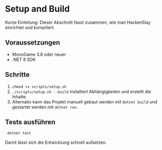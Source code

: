 # Setup and Build

Kurze Einleitung: Dieser Abschnitt fasst zusammen, wie man HackenSlay einrichtet und kompiliert.

## Voraussetzungen
- MonoGame 3.8 oder neuer
- .NET 8 SDK

## Schritte
1. `chmod +x scripts/setup.sh`
2. `./scripts/setup.sh --build` installiert Abhängigkeiten und erstellt die Inhalte.
3. Alternativ kann das Projekt manuell gebaut werden mit `dotnet build` und gestartet werden mit `dotnet run`.

## Tests ausführen
```bash
 dotnet test
```

Damit lässt sich die Entwicklung schnell aufsetzen.
